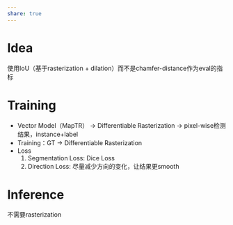 ```yaml
---
share: true
---
```


# Idea
使用IoU（基于rasterization + dilation）而不是chamfer-distance作为eval的指标

# Training
- Vector Model（MapTR） → Differentiable Rasterization → pixel-wise检测结果，instance+label
- Training：GT → Differentiable Rasterization
- Loss
	1. Segmentation Loss:  Dice Loss
	2. Direction Loss: 尽量减少方向的变化，让结果更smooth

# Inference
不需要rasterization
